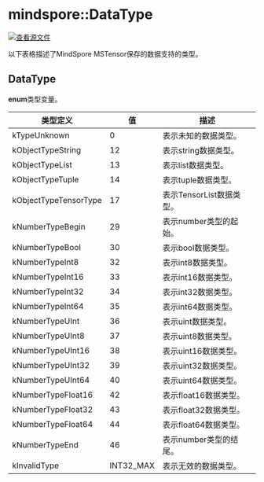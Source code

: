 # mindspore::DataType

[![查看源文件](https://mindspore-website.obs.cn-north-4.myhuaweicloud.com/website-images/r2.4.1/resource/_static/logo_source.svg)](https://gitee.com/mindspore/docs/blob/r2.4.1/docs/lite/api/source_zh_cn/api_cpp/mindspore_datatype.md)

以下表格描述了MindSpore MSTensor保存的数据支持的类型。

## DataType

 **enum**类型变量。

| 类型定义 | 值 | 描述 |
| --- | --- | --- |
|kTypeUnknown | 0 | 表示未知的数据类型。 |
|kObjectTypeString| 12 | 表示string数据类型。 |
|kObjectTypeList| 13 | 表示list数据类型。 |
|kObjectTypeTuple| 14 | 表示tuple数据类型。 |
|kObjectTypeTensorType| 17 | 表示TensorList数据类型。 |
|kNumberTypeBegin| 29 | 表示number类型的起始。 |
|kNumberTypeBool| 30 | 表示bool数据类型。 |
|kNumberTypeInt8| 32 | 表示int8数据类型。 |
|kNumberTypeInt16| 33 | 表示int16数据类型。 |
|kNumberTypeInt32| 34 | 表示int32数据类型。 |
|kNumberTypeInt64| 35 | 表示int64数据类型。 |
|kNumberTypeUInt| 36 | 表示uint数据类型。 |
|kNumberTypeUInt8| 37 | 表示uint8数据类型。 |
|kNumberTypeUInt16| 38 | 表示uint16数据类型。 |
|kNumberTypeUInt32| 39 | 表示uint32数据类型。 |
|kNumberTypeUInt64| 40 | 表示uint64数据类型。 |
|kNumberTypeFloat16| 42 | 表示float16数据类型。 |
|kNumberTypeFloat32| 43 | 表示float32数据类型。 |
|kNumberTypeFloat64| 44 | 表示float64数据类型。|
|kNumberTypeEnd| 46 | 表示number类型的结尾。 |
|kInvalidType | INT32_MAX | 表示无效的数据类型。 |
